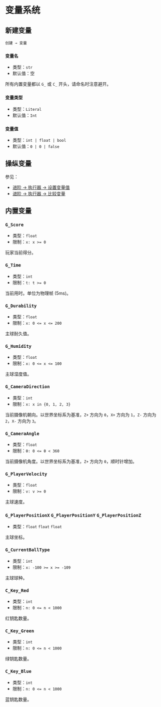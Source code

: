 # 变量系统

## 新建变量

`创建 → 变量`

### `变量名`

- 类型：`str`
- 默认值：空

所有内置变量都以 `G_` 或 `C_` 开头，请命名时注意避开。

### `变量类型`

- 类型：`Literal`
- 默认值：`Int`

### `变量值`

- 类型：`int | float | bool`
- 默认值：`0 | 0 | false`

## 操纵变量

参见：

- [进阶 → 执行器 → 设置变量值](/advanced/executor.md#设置变量值)
- [进阶 → 执行器 → 比较变量](/advanced/executor.md#比较变量)

## 内置变量

### `G_Score`

- 类型：`float`
- 限制：`x: x >= 0`

玩家当前得分。

### `G_Time`

- 类型：`int`
- 限制：`t: t >= 0`

当前用时。单位为物理帧 (5ms)。

### `G_Durability`

- 类型：`float`
- 限制：`x: 0 <= x <= 200`

主球耐久值。

### `G_Humidity`

- 类型：`float`
- 限制：`x: 0 <= x <= 100`

主球湿度值。

### `G_CameraDirection` <badge text="四向视角"/>

- 类型：`int`
- 限制：`x: x in {0, 1, 2, 3}`

当前摄像机朝向。以世界坐标系为基准，`Z+` 方向为 `0`，`X+` 方向为 `1`，`Z-` 方向为 `2`，`X-` 方向为 `3`。

### `G_CameraAngle` <badge text="自由视角"/>

- 类型：`float`
- 限制：`θ: 0 <= θ < 360`

当前摄像机角度。以世界坐标系为基准，`Z+` 方向为 `0`，顺时针增加。

### `G_PlayerVelocity` <badge text="只读" type="warning"/>

- 类型：`float`
- 限制：`v: v >= 0`

主球速度。

### `G_PlayerPositionX` `G_PlayerPositionY` `G_PlayerPositionZ` <badge text="只读" type="warning"/>

- 类型：`float` `float` `float`

主球坐标。

### `G_CurrentBallType`

- 类型：`int`
- 限制：`x: -100 >= x >= -109`

主球球种。

### `C_Key_Red`

- 类型：`int`
- 限制：`n: 0 <= n < 1000`

红钥匙数量。

### `C_Key_Green`

- 类型：`int`
- 限制：`n: 0 <= n < 1000`

绿钥匙数量。

### `C_Key_Blue`

- 类型：`int`
- 限制：`n: 0 <= n < 1000`

蓝钥匙数量。

